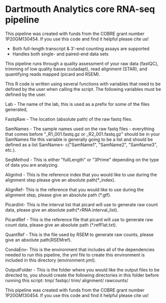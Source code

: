 # Dartmouth Analytics core RNA-seq pipeline
This pipeline was created with funds from the COBRE grant number 1P20GM130454. 
If you use this code and find it helpful please cite us!

- Both full-length transcript & 3'-end counting assays are supported
- Handles both single- and paired-end data sets 



This pipeline runs through a quality assessment of your raw data (fastQC), trimming of low quality bases (cutadapt), read alignment (STAR), and quantifying reads mapped (picard and RSEM).



This R code is written using several functions with variables that need to be defined by the user when calling the script. The following variables must be defined by the user. 

Lab - The name of the lab, this is used as a prefix for some of the files generated,

FastqRaw - The location (absolute path) of the raw fastq files.

SamNames - The sample names used on the raw fastq files - everything that comes before "_R1_001.fastq.gz or _R2_001.fastq.gz" should be in your SamNames file this variable is generally going to be a list and should be defined as a list SamName<- c("SamName1", "SamName2", "SamName3", etc.).

SeqMethod - This is either "fullLength" or "3Prime" depending on the type of data you are analyzing.

AlignInd - This is the reference index that you would like to use during the alignment step please give an absolute path(*_index).

AlignRef- This is the reference that you would like to use during the alignment step, please give an absolute path (*.gtf).

PicardInt- This is the interval list that picard will use to generate raw count data, please give an absolute path(*.rRNA.interval_list).

PicardRef - This is the reference file that picard will use to generate raw count data, please give an absolute path (*.refFlat.txt).

QuantRef - This is the file used by RSEM to generate raw counts, please give an absolute path(RSEMref).

CondaEnv- This is the environment that includes all of the dependencies needed to run this pipeline, the yml file to create this environment is included in this directory (environment.yml).

OutputFolder - This is the folder where you would like the output files to be directed to, you should create the following directories in this folder before running this script:
tmp/
fastqc/
trim/
alignment/
rawcounts/

This pipeline was created with funds from the COBRE grant number 1P20GM130454. If you use this code and find it helpful please cite us!
